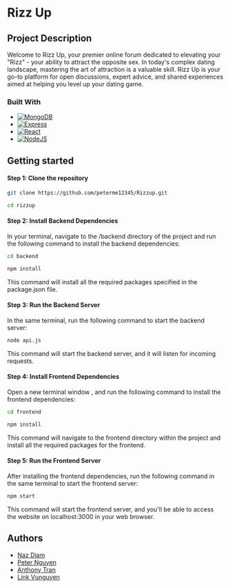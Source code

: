 # Rizz Up

## Project Description

Welcome to Rizz Up, your premier online forum dedicated to elevating your "Rizz" - your ability to attract the opposite sex. In today's complex dating landscape, mastering the art of attraction is a valuable skill. Rizz Up is your go-to platform for open discussions, expert advice, and shared experiences aimed at helping you level up your dating game.

### Built With

- [![MongoDB][MongoDB]][MongoDB-url]
- [![Express][Express]][Express-url]
- [![React][React.js]][React-url]
- [![NodeJS][Node.js]][Nodejs-url]

## Getting started

#### Step 1: Clone the repository

```bash
git clone https://github.com/peterme12345/Rizzup.git
```

```bash
cd rizzup
```

#### Step 2: Install Backend Dependencies

In your terminal, navigate to the /backend directory of the project and run the following command to install the backend dependencies:

```bash
cd backend
```

```bash
npm install
```

This command will install all the required packages specified in the package.json file.

#### Step 3: Run the Backend Server

In the same terminal, run the following command to start the backend server:

```bash
node api.js
```

This command will start the backend server, and it will listen for incoming requests.

#### Step 4: Install Frontend Dependencies

Open a new terminal window , and run the following command to install the frontend dependencies:

```bash
cd frontend
```

```bash
npm install
```

This command will navigate to the frontend directory within the project and install all the required packages for the frontend.

#### Step 5: Run the Frontend Server

After installing the frontend dependencies, run the following command in the same terminal to start the frontend server:

```bash
npm start
```

This command will start the frontend server, and you'll be able to access the website on localhost:3000 in your web browser.

## Authors

- [Naz Diam](https://github.com/yichii)
- [Peter Nguyen](https://github.com/peterme12345)
- [Anthony Tran](https://github.com/)
- [Link Vunguyen](https://github.com/lvunguyen)

<!-- Markdown Links -->

[React.js]: https://img.shields.io/badge/React-20232A?style=for-the-badge&logo=react&logoColor=61DAFB
[React-url]: https://reactjs.org/
[Node.js]: https://img.shields.io/badge/node.js-6DA55F?style=for-the-badge&logo=node.js&logoColor=white
[Nodejs-url]: https://nodejs.org/en
[Express]: https://img.shields.io/badge/express.js-%23404d59.svg?style=for-the-badge&logo=express&logoColor=%2361DAFB
[Express-url]: https://expressjs.com/
[MongoDB]: https://img.shields.io/badge/MongoDB-%234ea94b.svg?style=for-the-badge&logo=mongodb&logoColor=white
[MongoDB-url]: https://www.mongodb.com/

